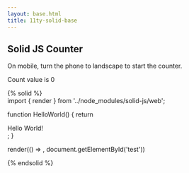 ```yaml
---
layout: base.html
title: 11ty-solid-base
---
```


## Solid JS Counter
On mobile, turn the phone to landscape to start the counter.

<is-land on:media="(min-width: 30em)">
  <vanilla-web-component>
    <div>Count value is 0</div>
  </vanilla-web-component>
  <template data-island="replace">
    <div id="app"><div>
    <script src="{{ '/assets/app/app.min.js' | url | version }}"></script>
  </template>
</is-land>

<p id="test"></p>
    
{% solid %}  
import { render } from '../node_modules/solid-js/web';

function HelloWorld() {
  return <div>Hello World!</div>;
}

render(() => <HelloWorld />, document.getElementById('test'))

{% endsolid %}
